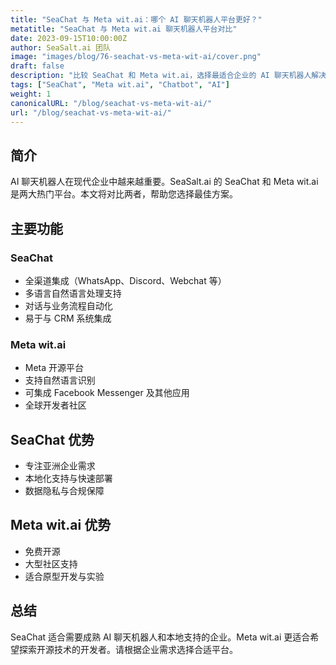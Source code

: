 ```yaml
---
title: "SeaChat 与 Meta wit.ai：哪个 AI 聊天机器人平台更好？"
metatitle: "SeaChat 与 Meta wit.ai 聊天机器人平台对比"
date: 2023-09-15T10:00:00Z
author: SeaSalt.ai 团队
image: "images/blog/76-seachat-vs-meta-wit-ai/cover.png"
draft: false
description: "比较 SeaChat 和 Meta wit.ai，选择最适合企业的 AI 聊天机器人解决方案。了解功能、优势及适用场景。"
tags: ["SeaChat", "Meta wit.ai", "Chatbot", "AI"]
weight: 1
canonicalURL: "/blog/seachat-vs-meta-wit-ai/"
url: "/blog/seachat-vs-meta-wit-ai/"
---
```


## 简介

AI 聊天机器人在现代企业中越来越重要。SeaSalt.ai 的 SeaChat 和 Meta wit.ai 是两大热门平台。本文将对比两者，帮助您选择最佳方案。

## 主要功能

### SeaChat
- 全渠道集成（WhatsApp、Discord、Webchat 等）
- 多语言自然语言处理支持
- 对话与业务流程自动化
- 易于与 CRM 系统集成

### Meta wit.ai
- Meta 开源平台
- 支持自然语言识别
- 可集成 Facebook Messenger 及其他应用
- 全球开发者社区

## SeaChat 优势
- 专注亚洲企业需求
- 本地化支持与快速部署
- 数据隐私与合规保障

## Meta wit.ai 优势
- 免费开源
- 大型社区支持
- 适合原型开发与实验

## 总结

SeaChat 适合需要成熟 AI 聊天机器人和本地支持的企业。Meta wit.ai 更适合希望探索开源技术的开发者。请根据企业需求选择合适平台。
